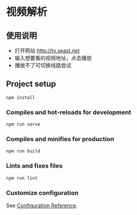 # 视频解析


## 使用说明
* 打开网站 http://tv.seast.net 
* 输入想要看的视频地址，点击播放
* 播放不了可切换线路尝试


## Project setup
```
npm install
```

### Compiles and hot-reloads for development
```
npm run serve
```

### Compiles and minifies for production
```
npm run build
```

### Lints and fixes files
```
npm run lint
```

### Customize configuration
See [Configuration Reference](https://cli.vuejs.org/config/).

